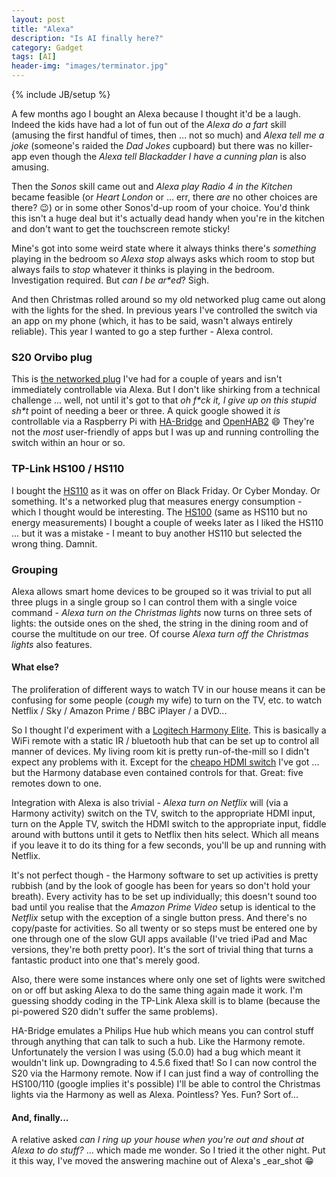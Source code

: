 ```yaml
---
layout: post
title: "Alexa"
description: "Is AI finally here?"
category: Gadget
tags: [AI]
header-img: "images/terminator.jpg"
---
```

{% include JB/setup %}

A few months ago I bought an Alexa because I thought it'd be a laugh.  Indeed the kids have had a lot of fun out of the _Alexa do a fart_ skill (amusing the first handful of times, then ... not so much) and _Alexa tell me a joke_ (someone's raided the _Dad Jokes_ cupboard) but there was no killer-app even though the _Alexa tell Blackadder I have a cunning plan_ is also amusing.

Then the _Sonos_ skill came out and _Alexa play Radio 4 in the Kitchen_ became feasible (or _Heart London_ or ... err, there _are_ no other choices are there? :wink:) or in some other Sonos'd-up room of your choice.  You'd think this isn't a huge deal but it's actually dead handy when you're in the kitchen and don't want to get the touchscreen remote sticky!

Mine's got into some weird state where it always thinks there's _something_ playing in the bedroom so _Alexa stop_ always asks which room to stop but always fails to _stop_ whatever it thinks is playing in the bedroom.  Investigation required.  But _can I be ar\*ed_?  Sigh.

And then Christmas rolled around so my old networked plug came out along with the lights for the shed.  In previous years I've controlled the switch via an app on my phone (which, it has to be said, wasn't always entirely reliable).  This year I wanted to go a step further - Alexa control.

### S20 Orvibo plug
This is [the networked plug](https://www.amazon.co.uk/marsboy-S20-Automation-Control-Smartphone/dp/B01LXKPUDK/ref=sr_1_1?ie=UTF8&qid=1515236907&sr=8-1&keywords=s20+orvibo) I've had for a couple of years and isn't immediately controllable via Alexa.  But I don't like shirking from a technical challenge ... well, not until it's got to that _oh f\*ck it, I give up on this stupid sh\*t_ point of needing a beer or three.  A quick google showed it _is_ controllable via a Raspberry Pi with [HA-Bridge](https://github.com/bwssytems/ha-bridge) and [OpenHAB2](https://www.openhab.org) :smile:  They're not the _most_ user-friendly of apps but I was up and running controlling the switch within an hour or so.

### TP-Link HS100 / HS110
I bought the [HS110](https://www.amazon.co.uk/HS110-Monitoring-Assistant-Required-UK/dp/B01IBUF48S/ref=sr_1_1_sspa?s=computers&ie=UTF8&qid=1515236933&sr=1-1-spons&keywords=tp-link+hs110&psc=1) as it was on offer on Black Friday.  Or Cyber Monday.  Or something.  It's a networked plug that measures energy consumption - which I thought would be interesting.  The [HS100](https://www.amazon.co.uk/HS100-Assistant-Required-Anywhere-UK/dp/B01I3ZCBFK/ref=sr_1_1_sspa?s=computers&ie=UTF8&qid=1515236956&sr=1-1-spons&keywords=tp-link+hs100&psc=1) (same as HS110 but no energy measurements) I bought a couple of weeks later as I liked the HS110 ... but it was a mistake - I meant to buy another HS110 but selected the wrong thing.  Damnit.

### Grouping
Alexa allows smart home devices to be grouped so it was trivial to put all three plugs in a single group so I can control them with a single voice command - _Alexa turn on the Christmas lights_ now turns on three sets of lights: the outside ones on the shed, the string in the dining room and of course the multitude on our tree.  Of course _Alexa turn off the Christmas lights_ also features.

#### What else?
The proliferation of different ways to watch TV in our house means it can be confusing for some people (_cough_ my wife) to turn on the TV, etc. to watch Netflix / Sky / Amazon Prime / BBC iPlayer / a DVD...

So I thought I'd experiment with a [Logitech Harmony Elite](https://www.amazon.co.uk/Logitech-Harmony-Elite-Remote-Control-Blue/dp/B014GXQOJ2/ref=sr_1_1?s=computers&ie=UTF8&qid=1515237013&sr=1-1&keywords=logitech+harmony+elite).  This is basically a WiFi remote with a static IR / bluetooth hub that can be set up to control all manner of devices.  My living room kit is pretty run-of-the-mill so I didn't expect any problems with it.  Except for the [cheapo HDMI switch](https://www.amazon.co.uk/gp/product/B011R5P9WA/ref=oh_aui_search_detailpage?ie=UTF8&psc=1) I've got ... but the Harmony database even contained controls for that.  Great: five remotes down to one.

Integration with Alexa is also trivial - _Alexa turn on Netflix_ will (via a Harmony activity) switch on the TV, switch to the appropriate HDMI input, turn on the Apple TV, switch the HDMI switch to the appropriate input, fiddle around with buttons until it gets to Netflix then hits select.  Which all means if you leave it to do its thing for a few seconds, you'll be up and running with Netflix.

It's not perfect though - the Harmony software to set up activities is pretty rubbish (and by the look of google has been for years so don't hold your breath).  Every activity has to be set up individually; this doesn't sound too bad until you realise that the _Amazon Prime Video_ setup is identical to the _Netflix_ setup with the exception of a single button press.  And there's no copy/paste for activities.  So all twenty or so steps must be entered one by one through one of the slow GUI apps available (I've tried iPad and Mac versions, they're both pretty poor).  It's the sort of trivial thing that turns a fantastic product into one that's merely good.

Also, there were some instances where only one set of lights were switched on or off but asking Alexa to do the same thing again made it work.  I'm guessing shoddy coding in the TP-Link Alexa skill is to blame (because the pi-powered S20 didn't suffer the same problems).

HA-Bridge emulates a Philips Hue hub which means you can control stuff through anything that can talk to such a hub.  Like the Harmony remote.  Unfortunately the version I was using (5.0.0) had a bug which meant it wouldn't link up.  Downgrading to 4.5.6 fixed that!  So I can now control the S20 via the Harmony remote.  Now if I can just find a way of controlling the HS100/110 (google implies it's possible) I'll be able to control the Christmas lights via the Harmony as well as Alexa.  Pointless?  Yes.  Fun?  Sort of...

#### And, finally...
A relative asked _can I ring up your house when you're out and shout at Alexa to do stuff?_ ... which made me wonder.  So I tried it the other night.  Put it this way, I've moved the answering machine out of Alexa's _ear_shot :grin: